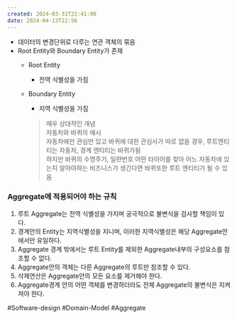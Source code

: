 ```yaml
---
created: 2024-03-31T22:41:00
date: 2024-04-13T22:56
---
```

- 데이터의 변경단위로 다루는 연관 객체의 묶음
- Root Entity와 Boundary Entity가 존재
    - Root Entity
        - 전역 식별성을 가짐
    - Boundary Entity
        
        - 지역 식별성을 가짐
        
        > 매우 상대적인 개념  
        > 자동차와 바퀴의 예시  
        > 자동차에만 관심만 있고 바퀴에 대한 관심사가 따로 없을 경우, 루트엔티티는 자동차, 경계 엔티티는 바퀴가됨  
        > 하지만 바퀴의 수명주기, 일련번호 어떤 타이어를 찾아 어느 자동차에 있는지 알아야하는 비즈니스가 생긴다면 바퀴또한 루트 엔티티가 될 수 있음
        

### Aggregate에 적용되어야 하는 규칙

1. 루트 Aggregate는 전역 식별성을 가지며 궁극적으로 불변식을 검사할 책임이 있다.
2. 경계안의 Entity는 지역식별성을 지니며, 이러한 지역식별성은 해당 Aggregate안에서만 유일하다.
3. Aggregate 경계 밖에서는 루트 Entity를 제외한 Aggregate내부의 구성요소를 참조할 수 없다.
4. Aggregate안의 객체는 다른 Aggregate의 루트만 참조할 수 있다.
5. 삭제연산은 Aggregate안의 모든 요소를 제거해야 한다.
6. Aggregate경계 안의 어떤 객체를 변경하더라도 전체 Aggregate의 불변식은 지켜져야 한다.

#Software-design
#Domain-Model
#Aggregate